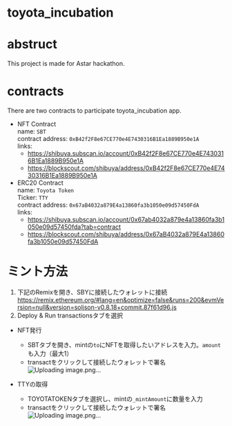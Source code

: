 # toyota_incubation

# abstruct
This project is made for Astar hackathon.
# contracts
There are two contracts to participate toyota_incubation app.
- NFT Contract  
 name: `SBT`  
 contract address: `0xB42f2F8e67CE770e4E7430316B1Ea1889B950e1A`  
 links:   
  - https://shibuya.subscan.io/account/0xB42f2F8e67CE770e4E7430316B1Ea1889B950e1A  
  - https://blockscout.com/shibuya/address/0xB42f2F8e67CE770e4E7430316B1Ea1889B950e1A  
- ERC20 Contract  
 name: `Toyota Token`  
 Ticker: `TTY`  
 contract address: `0x67aB4032a879E4a13860fa3b1050e09d57450FdA`  
 links:   
  - https://shibuya.subscan.io/account/0x67ab4032a879e4a13860fa3b1050e09d57450fda?tab=contract  
  - https://blockscout.com/shibuya/address/0x67aB4032a879E4a13860fa3b1050e09d57450FdA  

# ミント方法  
1. 下記のRemixを開き、SBYに接続したウォレットに接続  
https://remix.ethereum.org/#lang=en&optimize=false&runs=200&evmVersion=null&version=soljson-v0.8.18+commit.87f61d96.js  
2. Deploy & Run transactionsタブを選択  
 - NFT発行  
   - SBTタブを開き、mintの`to`にNFTを取得したいアドレスを入力。`amount`も入力（最大1）  
   - transactをクリックして接続したウォレットで署名 
   ![Uploading image.png…]()

 - TTYの取得  
   - TOYOTATOKENタブを選択し、mintの`_mintAmount`に数量を入力  
   - transactをクリックして接続したウォレットで署名  
   ![Uploading image.png…]()

